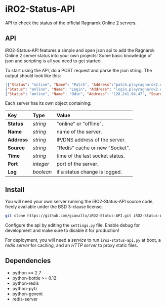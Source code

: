 iRO2-Status-API
===============

API to check the status of the official Ragnarok Online 2 servers.

API
---

iRO2-Status-API features a simple and open json api to add the Ragnarok Online 2 server status into your own projects! Some basic knowledge of json and scripting is all you need to get started.

To start using the API, do a POST request and parse the json string. The output should look like this:

```json
[{"Status": "online", "Name": "Patch", "Address":"patch.playragnarok2.com", "Source": "Redis", "Time": "2015-09-15 16:11:18 PDT", "Port": 80, "Log": false},
{"Status": "online", "Name": "Login", "Address": "login.playragnarok2.com", "Source": "Redis", "Time": "2015-09-15 16:11:19 PDT", "Port": 7101, "Log": false},
{"Status": "online", "Name": "Odin", "Address": "128.241.94.47", "Source": "Redis", "Time": "2015-09-15 16:11:19 PDT", "Port": 7204, "Log": false}]
```

Each server has its own object containing:

Key         | Type      | Value
:---------- | :-------- | :----
**Status**  | *string*  | "online" or "offline".
**Name**    | *string*  | name of the server.
**Address** | *string*  | IP/DNS address of the server.
**Source**  | *string*  | "Redis" cache or new "Socket".
**Time**    | *string*  | time of the last socket status.
**Port**    | *integer* | port of the server.
**Log**     | *boolean* | if a status change is logged.

Install
-------

You will need your own server running the iRO2-Status-API source code, freely available under the BSD 3-clause license.

```sh
git clone https://github.com/gcavallo/iRO2-Status-API.git iRO2-Status-API
```

Configure the api by editing the `settings.py` file. Enable debug for development and make sure to disable it for production!

For deployment, you will need a *service* to run `iro2-status-api.py` at boot, a *redis server* for caching, and an *HTTP server* to proxy static files.

Dependencies
------------

* python == 2.7
* python-bottle >= 0.12
* python-redis
* python-pytz
* python-gevent
* redis-server
